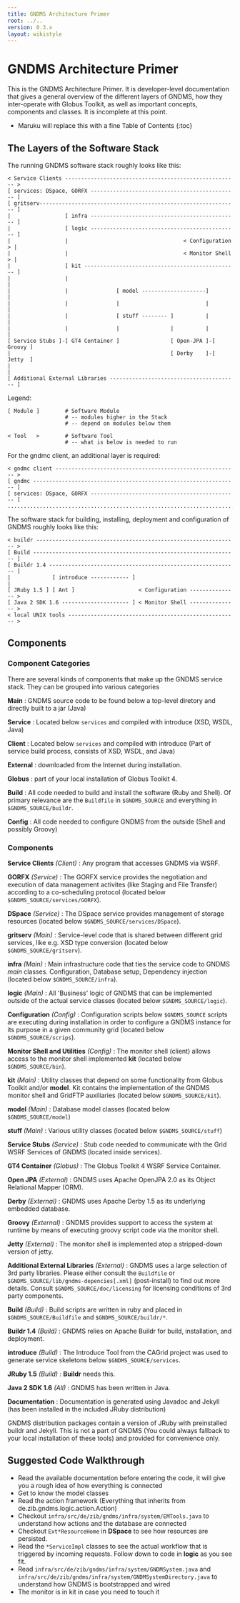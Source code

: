 ```yaml
---
title: GNDMS Architecture Primer
root: ../..
version: 0.3.x
layout: wikistyle
---
```


GNDMS Architecture Primer
=========================

This is the GNDMS Architecture Primer.  It is developer-level
documentation that gives a general overview of the different layers
of GNDMS, how they inter-operate with Globus Toolkit, as well as
important concepts, components and classes.  It is incomplete at
this point.

* Maruku will replace this with a fine Table of Contents
{:toc}


The Layers of the Software Stack
--------------------------------

The running GNDMS software stack roughly looks like this:

    < Service Clients ------------------------------------------------------ >
    [ services: DSpace, GORFX ---------------------------------------------- ]    
    [ gritserv-------------------------------------------------------------- ]
    |                 [ infra ---------------------------------------------- ]
    |                 [ logic ---------------------------------------------- ]
    |                 |                                    < Configuration > |
    |                 |                                    < Monitor Shell > |
    |                 [ kit ------------------------------------------------ ]
    |                 |                                                      |    
    |                 |               [ model --------------------]          |
    |                 |               |                           |          |    
    |                 |               [ stuff -------- ]          |          |      
    |                 |               |                |          |          |
    [ Service Stubs ]-[ GT4 Container ]                [ Open-JPA ]-[ Groovy ]
    |                                                  [ Derby    ]-[ Jetty  ]
    |                                                                        |    
    [ Additional External Libraries ---------------------------------------- ]

Legend:

    [ Module ]        # Software Module
                      # -- modules higher in the Stack
                      # -- depend on modules below them
		      
    < Tool   >        # Software Tool
                      # -- what is below is needed to run


For the gndmc client, an additional layer is required:

    < gndmc client --------------------------------------------------------- >
    [ gndmc ---------------------------------------------------------------- ]
    [ services: DSpace, GORFX ---------------------------------------------- ]    
    ..........................................................................


The software stack for building, installing, deployment and
configuration of GNDMS roughly looks like this:

    < buildr --------------------------------------------------------------- >
    [ Build ---------------------------------------------------------------- ]
    [ Buildr 1.4 ----------------------------------------------------------- ] 
    |             [ introduce ------------ ]                                 |
    [ JRuby 1.5 ] [ Ant ]                    < Configuration --------------- >    
    [ Java 2 SDK 1.6 --------------------- ] < Monitor Shell --------------- >
    < local UNIX tools ----------------------------------------------------- > 


Components
----------


### Component Categories

There are several kinds of components that make up the GNDMS service
stack. They can be grouped into various categories


**Main**
: GNDMS source code to be found below a top-level diretory and directly
built to a jar (Java)

**Service**
: Located below `services` and compiled with introduce (XSD, WSDL, Java)

**Client**
: Located below `services` and compiled with introduce (Part of service
build process, consists of XSD, WSDL, and Java)

**External**
: downloaded from the Internet during installation.

**Globus**
: part of your local installation of Globus Toolkit 4.

**Build**
: All code needed to build and install the software (Ruby and
Shell). Of primary relevance are the `Buildfile` in `$GNDMS_SOURCE` and
everything in `$GNDMS_SOURCE/buildr`.

**Config**
: All code needed to configure GNDMS from the outside (Shell and
possibly Groovy)


### Components

**Service Clients** *(Client)*
: Any program that accesses GNDMS via WSRF.

**GORFX** *(Service)*
: The GORFX service provides the negotiation and execution of data
management activites (like Staging and File Transfer) according
to a co-scheduling protocol (located below `$GNDMS_SOURCE/services/GORFX`). 

**DSpace** *(Service)*
: The DSpace service provides management of storage resources (located below `$GNDMS_SOURCE/services/DSpace`).

**gritserv** *(Main)*
: Service-level code that is shared between different grid services,
like e.g. XSD type conversion (located below `$GNDMS_SOURCE/gritserv`).

**infra** *(Main)*
: Main infrastructure code that ties the service code to GNDMS *main*
classes. Configuration, Database setup, Dependency injection (located below `$GNDMS_SOURCE/infra`).

**logic** *(Main)*
: All 'Business' logic of GNDMS that can be implemented outside of
the actual service classes (located below `$GNDMS_SOURCE/logic`).

**Configuration** *(Config)*
: Configuration scripts below `$GNDMS_SOURCE` scripts are executing
during installation in order to configure a GNDMS instance for
its purpose in a given community grid (located below `$GNDMS_SOURCE/scrips`).

**Monitor Shell and Utilities** *(Config)*
: The monitor shell (client) allows access to the monitor shell
implemented **kit** (located below `$GNDMS_SOURCE/bin`).

**kit** *(Main)*
: Utility classes that depend on some functionality from Globus
Toolkit and/or **model**. Kit contains the implementation of the GNDMS
monitor shell and GridFTP auxiliaries (located below `$GNDMS_SOURCE/kit`).

**model** *(Main)*
: Database model classes (located below `$GNDMS_SOURCE/model`)

**stuff** *(Main)*
: Various utility classes (located below `$GNDMS_SOURCE/stuff`)

**Service Stubs** *(Service)*
: Stub code needed to communicate with the Grid WSRF Services of GNDMS
(located inside services).

**GT4 Container** *(Globus)*
: The Globus Toolkit 4 WSRF Service Container.

**Open JPA** *(External)*
: GNDMS uses Apache OpenJPA 2.0 as its Object Relational Mapper (ORM).

**Derby** *(External)*
: GNDMS uses Apache Derby 1.5 as its underlying embedded database.

**Groovy** *(External)*
: GNDMS provides support to access the system at runtime by means of
executing groovy script code via the monitor shell.

**Jetty** *(External)*
: The monitor shell is implemented atop a stripped-down version of jetty.

**Additional External Libraries** *(External)*
: GNDMS uses a large selection of 3rd party libraries.  Please either
consult the `Buildfile` or `$GNDMS_SOURCE/lib/gndms-depencies[.xml]`
(post-install) to find out more details.  Consult
`$GNDMS_SOURCE/doc/licensing` for licensing conditions of 3rd party
components.

**Build** *(Build)*
: Build scripts are written in ruby and placed in
`$GNDMS_SOURCE/Buildfile` and `$GNDMS_SOURCE/buildr/*`.

**Buildr 1.4** *(Build)*
: GNDMS relies on Apache Buildr for build, installation, and
deployment.

**introduce** *(Build)*
: The Introduce Tool from the CAGrid project was used to generate
service skeletons below `$GNDMS_SOURCE/services`.

**JRuby 1.5** *(Build)*
: **Buildr** needs this.

**Java 2 SDK 1.6** *(All)*
: GNDMS has been written in Java.

**Documentation**
: Documentation is generated using Javadoc and Jekyll (has been
installed in the included JRuby distribution)

GNDMS distribution packages contain a version of JRuby with
preinstalled buildr and Jekyll.  This is not a part of GNDMS (You
could always fallback to your local installation of these tools) and
provided for convenience only.


Suggested Code Walkthrough
--------------------------

* Read the available documentation before entering the code, it will
  give you a rough idea of how everything is connected
* Get to know the model classes
* Read the action framework (Everything that inherits from
  de.zib.gndms.logic.action.Action)
* Checkout `infra/src/de/zib/gndms/infra/system/EMTools.java` to
  understand how actions and the database are connected
* Checkout `Ext*ResourceHome` in **DSpace** to see how resources
are persisted.
* Read the `*ServiceImpl` classes to see the actual workflow that is
triggered by incoming requests.  Follow down to code in **logic** as
you see fit.
* Read `infra/src/de/zib/gndms/infra/system/GNDMSystem.java` and `infra/src/de/zib/gndms/infra/system/GNDMSystemDirectory.java`
to understand how GNDMS is bootstrapped and wired
* The monitor is in kit in case you need to touch it

